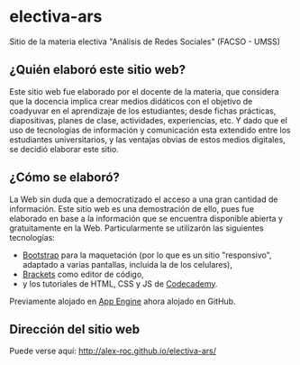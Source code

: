 # electiva-ars
Sitio de la materia electiva "Análisis de Redes Sociales" (FACSO - UMSS)

## ¿Quién elaboró este sitio web?

Este sitio web fue elaborado por el docente de la materia, que considera que la docencia implica crear medios didáticos con el objetivo de coadyuvar en el aprendizaje de los estudiantes; desde fichas prácticas, diapositivas, planes de clase, actividades, experiencias, etc. Y dado que el uso de tecnologías de información y comunicación esta extendido entre los estudiantes universitarios, y las ventajas obvias de estos medios digitales, se decidió elaborar este sitio.

## ¿Cómo se elaboró?

La Web sin duda que a democratizado el acceso a una gran cantidad de información. Este sitio web es una demostración de ello, pues fue elaborado en base a la información que se encuentra disponible abierta y gratuitamente en la Web. Particularmente se utilizarón las siguientes tecnologías: 
* [Bootstrap](https://getbootstrap.com/) para la maquetación (por lo que es un sitio "responsivo", adaptado a varias pantallas, incluida la de los celulares), 
* [Brackets](http://brackets.io/) como editor de código, 
* y los tutoriales de HTML, CSS y JS de [Codecademy](https://www.codecademy.com/). 

Previamente alojado en [App Engine](https://cloud.google.com/appengine/) ahora alojado en GitHub.

## Dirección del sitio web

Puede verse aquí: http://alex-roc.github.io/electiva-ars/

